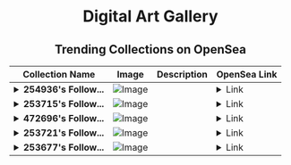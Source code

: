 <div align="center">

# Digital Art Gallery

## Trending Collections on OpenSea

| Collection Name                       | Image                                                                                     | Description                       | OpenSea Link                                                                                          |
|---------------------------------------|-------------------------------------------------------------------------------------------|-----------------------------------|--------------------------------------------------------------------------------------------------------|
| **<details><summary>254936's Follow...</summary>254936's Follower</details>** | ![Image](https://i.seadn.io/s/raw/files/19f9f090920392cc3650cbdf4361755b.png?w=500&auto=format?w=200&auto=format) |  | <details><summary>Link</summary>[254936's Follower](https://opensea.io/collection/254936-s-follower)</details> |
| **<details><summary>253715's Follow...</summary>253715's Follower</details>** | ![Image](https://i.seadn.io/s/raw/files/19f9f090920392cc3650cbdf4361755b.png?w=500&auto=format?w=200&auto=format) |  | <details><summary>Link</summary>[253715's Follower](https://opensea.io/collection/253715-s-follower)</details> |
| **<details><summary>472696's Follow...</summary>472696's Follower</details>** | ![Image](https://i.seadn.io/s/raw/files/19f9f090920392cc3650cbdf4361755b.png?w=500&auto=format?w=200&auto=format) |  | <details><summary>Link</summary>[472696's Follower](https://opensea.io/collection/472696-s-follower)</details> |
| **<details><summary>253721's Follow...</summary>253721's Follower</details>** | ![Image](https://i.seadn.io/s/raw/files/19f9f090920392cc3650cbdf4361755b.png?w=500&auto=format?w=200&auto=format) |  | <details><summary>Link</summary>[253721's Follower](https://opensea.io/collection/253721-s-follower)</details> |
| **<details><summary>253677's Follow...</summary>253677's Follower</details>** | ![Image](https://i.seadn.io/s/raw/files/19f9f090920392cc3650cbdf4361755b.png?w=500&auto=format?w=200&auto=format) |  | <details><summary>Link</summary>[253677's Follower](https://opensea.io/collection/253677-s-follower)</details> |

</div>